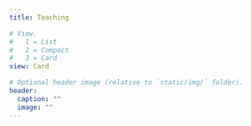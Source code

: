 ```yaml
---
title: Teaching

# View.
#   1 = List
#   2 = Compact
#   3 = Card
view: Card

# Optional header image (relative to `static/img/` folder).
header:
  caption: ""
  image: ""
---
```

